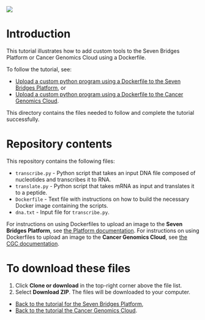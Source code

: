 <a href = "https://www.sbgenomics.com/"><img src ="https://drive.google.com/file/d/0B8Ko6ojXxxUrenRQeEFpOGtXSWM/view?usp=sharing"></a>

# Introduction
This tutorial illustrates how to add custom tools to the Seven Bridges Platform or Cancer Genomics Cloud using a Dockerfile.

To follow the tutorial, see:
* [Upload a custom python program using a Dockerfile to the Seven Bridges Platform](http://docs.sevenbridges.com/v1.0/docs/worked-example-of-uploading-a-custom-python-program), or
* [Upload a custom python program using a Dockerfile to the Cancer Genomics Cloud](http://docs.cancergenomicscloud.org/v1.0/docs/worked-example-of-uploading-a-custom-python-program).

This directory contains the files needed to follow and complete the tutorial successfully.

# Repository contents
This repository contains the following files:
* `transcribe.py` - Python script that takes an input DNA file composed of nucleotides and transcribes it to RNA.
* `translate.py` - Python script that takes mRNA as input and translates it to a peptide.
* `Dockerfile` - Text file with instructions on how to build the necessary Docker image containing the scripts.
* `dna.txt` - Input file for `transcribe.py`.

For instructions on using Dockerfiles to upload an image to the **Seven Bridges Platform**, see [the Platform documentation](http://docs.sevenbridges.com/v1.0/docs/upload-your-docker-image-with-a-dockerfile).
For instructions on using Dockerfiles to upload an image to the **Cancer Genomics Cloud**, see [the CGC documentation](http://docs.cancergenomicscloud.org/v1.0/docs/upload-your-docker-image-with-a-dockerfile).

# To download these files
1. Click **Clone or download** in the top-right corner above the file list.
2. Select **Download ZIP**.
The files will be downloaded to your computer.

* [Back to the tutorial for the Seven Bridges Platform](http://docs.sevenbridges.com/v1.0/docs/worked-example-of-uploading-a-custom-python-program),
* [Back to the tutorial the Cancer Genomics Cloud](http://docs.cancergenomicscloud.org/v1.0/docs/worked-example-of-uploading-a-custom-python-program).


